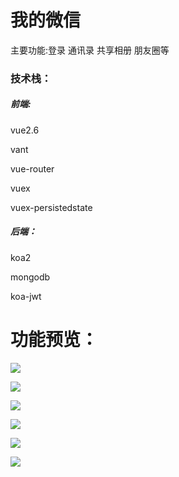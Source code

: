 # 我的微信

主要功能:登录 通讯录 共享相册 朋友圈等





### 技术栈：

##### 前端:

vue2.6

vant

vue-router

vuex 

vuex-persistedstate



##### 后端：

koa2

mongodb

koa-jwt







# 功能预览：

![](mdresourcefile/dl.png) 



![](mdresourcefile/2.png) 


![](mdresourcefile/3.png) 


![](mdresourcefile/4.png) 


![](mdresourcefile/5.png) 


![](mdresourcefile/pyq.png) 



